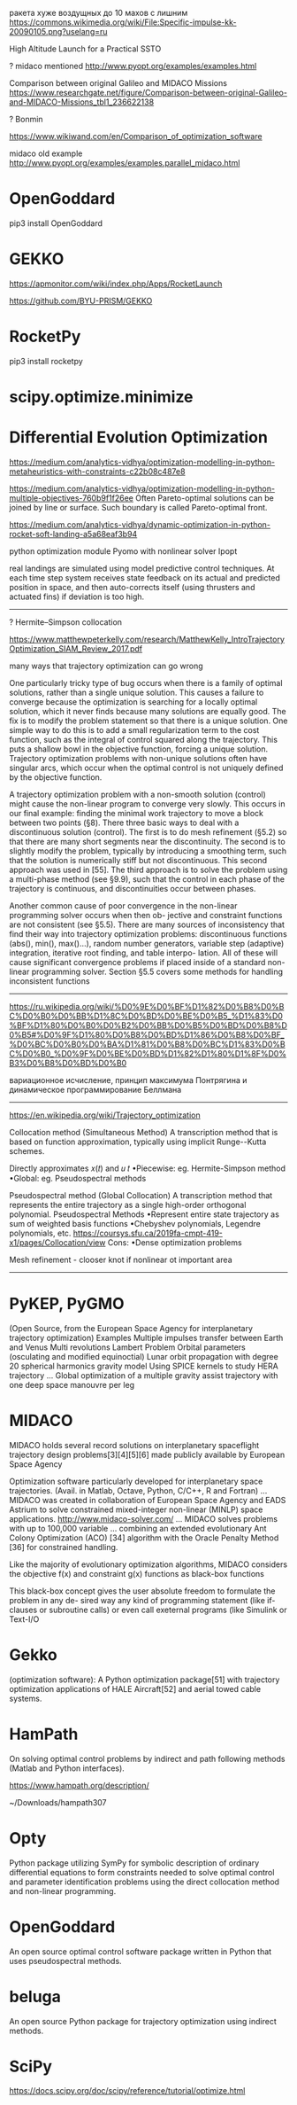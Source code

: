 ракета хуже воздущных до 10 махов с лишним
https://commons.wikimedia.org/wiki/File:Specific-impulse-kk-20090105.png?uselang=ru


High Altitude Launch for a Practical SSTO

? midaco mentioned http://www.pyopt.org/examples/examples.html

Comparison between original Galileo and MIDACO Missions
https://www.researchgate.net/figure/Comparison-between-original-Galileo-and-MIDACO-Missions_tbl1_236622138

? Bonmin

https://www.wikiwand.com/en/Comparison_of_optimization_software

midaco old example http://www.pyopt.org/examples/examples.parallel_midaco.html

# OpenGoddard

pip3 install OpenGoddard



# GEKKO

https://apmonitor.com/wiki/index.php/Apps/RocketLaunch

https://github.com/BYU-PRISM/GEKKO

# RocketPy

pip3 install rocketpy

# scipy.optimize.minimize

# Differential Evolution Optimization

https://medium.com/analytics-vidhya/optimization-modelling-in-python-metaheuristics-with-constraints-c22b08c487e8

https://medium.com/analytics-vidhya/optimization-modelling-in-python-multiple-objectives-760b9f1f26ee
Often Pareto-optimal solutions can be joined by line or surface. Such boundary is called Pareto-optimal front.

https://medium.com/analytics-vidhya/dynamic-optimization-in-python-rocket-soft-landing-a5a68eaf3b94

python optimization module Pyomo with nonlinear solver Ipopt

real landings are simulated using model predictive control techniques. 
At each time step system receives state feedback on its actual and predicted 
position in space, and then auto-corrects itself (using thrusters and actuated 
fins) if deviation is too high.

---

? Hermite–Simpson collocation

https://www.matthewpeterkelly.com/research/MatthewKelly_IntroTrajectoryOptimization_SIAM_Review_2017.pdf

many ways that trajectory optimization can go wrong

One particularly tricky type of bug occurs when there is a family of optimal solutions, rather than a single
unique solution. This causes a failure to converge because the optimization is searching for a locally optimal
solution, which it never finds because many solutions are equally good. The fix is to modify the problem
statement so that there is a unique solution. One simple way to do this is to add a small regularization
term to the cost function, such as the integral of control squared along the trajectory. This puts a shallow
bowl in the objective function, forcing a unique solution. Trajectory optimization problems with non-unique
solutions often have singular arcs, which occur when the optimal control is not uniquely defined by the
objective function. 

A trajectory optimization problem with a non-smooth solution (control) might cause the non-linear
program to converge very slowly. This occurs in our final example: finding the minimal work trajectory to
move a block between two points (§8). There three basic ways to deal with a discontinuous solution (control).
The first is to do mesh refinement (§5.2) so that there are many short segments near the discontinuity. The
second is to slightly modify the problem, typically by introducing a smoothing term, such that the solution
is numerically stiff but not discontinuous. This second approach was used in [55]. The third approach is to
solve the problem using a multi-phase method (see §9.9), such that the control in each phase of the trajectory
is continuous, and discontinuities occur between phases.

Another common cause of poor convergence in the non-linear programming solver occurs when then ob-
jective and constraint functions are not consistent (see §5.5). There are many sources of inconsistency that
find their way into trajectory optimization problems: discontinuous functions (abs(), min(), max()...),
random number generators, variable step (adaptive) integration, iterative root finding, and table interpo-
lation. All of these will cause significant convergence problems if placed inside of a standard non-linear
programming solver. Section §5.5 covers some methods for handling inconsistent functions

---

https://ru.wikipedia.org/wiki/%D0%9E%D0%BF%D1%82%D0%B8%D0%BC%D0%B0%D0%BB%D1%8C%D0%BD%D0%BE%D0%B5_%D1%83%D0%BF%D1%80%D0%B0%D0%B2%D0%BB%D0%B5%D0%BD%D0%B8%D0%B5#%D0%9F%D1%80%D0%B8%D0%BD%D1%86%D0%B8%D0%BF_%D0%BC%D0%B0%D0%BA%D1%81%D0%B8%D0%BC%D1%83%D0%BC%D0%B0_%D0%9F%D0%BE%D0%BD%D1%82%D1%80%D1%8F%D0%B3%D0%B8%D0%BD%D0%B0

вариационное исчисление, принцип максимума Понтрягина и динамическое программирование Беллмана

---

https://en.wikipedia.org/wiki/Trajectory_optimization

Collocation method (Simultaneous Method)
    A transcription method that is based on function approximation, typically using implicit Runge--Kutta schemes.

Directly approximates 𝑥(𝑡) and 𝑢 𝑡
•Piecewise: eg. Hermite-Simpson method
•Global: eg. Pseudospectral methods

Pseudospectral method (Global Collocation)
    A transcription method that represents the entire trajectory as a single high-order orthogonal polynomial.
Pseudospectral Methods
•Represent entire state trajectory as sum of weighted basis functions
•Chebyshev polynomials, Legendre polynomials, etc.
https://coursys.sfu.ca/2019fa-cmpt-419-x1/pages/Collocation/view
Cons:
•Dense optimization problems

Mesh refinement - clooser knot if nonlinear ot important area

---

# PyKEP, PyGMO

(Open Source, from the European Space Agency for interplanetary trajectory optimization)
Examples
    Multiple impulses transfer between Earth and Venus
    Multi revolutions Lambert Problem
    Orbital parameters (osculating and modified equinoctial)
    Lunar orbit propagation with degree 20 spherical harmonics gravity model
    Using SPICE kernels to study HERA trajectory
...
Global optimization of a multiple gravity assist trajectory with one deep space manouvre per leg

# MIDACO

MIDACO holds several record solutions on interplanetary spaceflight trajectory design problems[3][4][5][6] made publicly available by European Space Agency

Optimization software particularly developed for interplanetary space trajectories. (Avail. in Matlab, Octave, Python, C/C++, R and Fortran)
...
MIDACO was created in collaboration of European Space Agency and EADS Astrium to solve constrained mixed-integer non-linear (MINLP) space applications.
http://www.midaco-solver.com/
...
MIDACO solves problems with up to 100,000 variable
...
combining an extended evolutionary Ant Colony
Optimization (ACO) [34] algorithm with the Oracle Penalty Method [36] for constrained handling.

Like the majority of evolutionary optimization algorithms, MIDACO considers the objective f(x)
and constraint g(x) functions as black-box functions

This black-box concept gives the user absolute freedom to formulate the problem in any de-
sired way
any kind of programming statement
(like if-clauses or subroutine calls) or even call exeternal programs (like Simulink or Text-I/O

# Gekko

(optimization software): A Python optimization package[51] with trajectory optimization applications of HALE Aircraft[52] and aerial towed cable systems.

# HamPath

On solving optimal control problems by indirect and path following methods (Matlab and Python interfaces).

https://www.hampath.org/description/

~/Downloads/hampath307

# Opty

Python package utilizing SymPy for symbolic description of ordinary differential equations to form constraints needed to solve optimal control and parameter identification problems using the direct collocation method and non-linear programming.

# OpenGoddard

An open source optimal control software package written in Python that uses pseudospectral methods.

# beluga

An open source Python package for trajectory optimization using indirect methods.

# SciPy

https://docs.scipy.org/doc/scipy/reference/tutorial/optimize.html